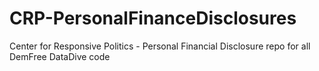 # CRP-PersonalFinanceDisclosures
Center for Responsive Politics - Personal Financial Disclosure repo for all DemFree DataDive code
